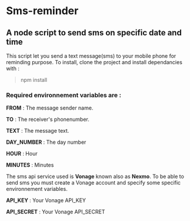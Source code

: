 # Sms-reminder
## A node script to send sms on specific date and time

This script let you send a text message(sms) to your mobile phone for reminding purpose. To install, clone the project and install dependancies with :
> npm install

### Required environnement variables are :

**FROM** : The message sender name.

**TO** : The receiver's phonenumber.

**TEXT** : The message text.

**DAY_NUMBER** : The day number

**HOUR** : Hour

**MINUTES** : Minutes

The sms api service used is **Vonage** known also as **Nexmo**. To be able to send sms you must create a Vonage account and specify some specific environnement variables.

**API_KEY** : Your Vonage API_KEY

**API_SECRET** : Your Vonage API_SECRET
